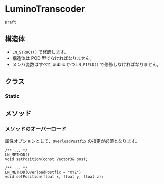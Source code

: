 LuminoTranscoder
==========

`Draft`


構造体
----------

- `LN_STRUCT()` で修飾します。
- 構造体は POD 型でなければなりません。
- メンバ変数はすべて public かつ `LN_FIELD()` で修飾しなければなりません。




クラス
----------

### Static



メソッド
----------


### メソッドのオーバーロード

属性オプションとして、`OverloadPostfix` の指定が必須となります。

```
/** ... */
LN_METHOD()
void setPosition(const Vector3& pos);

/** ... */
LN_METHOD(OverloadPostfix = "XYZ")
void setPosition(float x, float y, float z);
```


